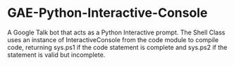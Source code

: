 # GAE-Python-Interactive-Console
A Google Talk bot that acts as a Python Interactive prompt.
The Shell Class uses an instance of InteractiveConsole from the code module to compile code, returning sys.ps1 if the code statement is complete and sys.ps2 if the statement is valid but incomplete.

